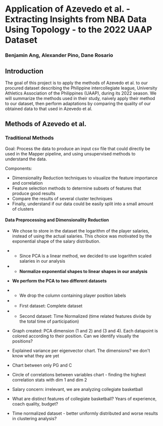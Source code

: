 # Application of Azevedo et al. - Extracting Insights from NBA Data Using Topology - to the 2022 UAAP Dataset

### Benjamin Ang, Alexander Pino, Dane Rosario

## Introduction

The goal of this project is to apply the methods of Azevedo et al. to our procured dataset describing the Philippine intercollegiate league, University Athletics Association of the Philippines (UAAP), during its 2022 season. We will summarize the methods used in their study, naively apply their method to our dataset, then perform adaptations by comparing the quality of our obtained data to that used in Azevedo et al.

## Methods of Azevedo et al.

### Traditional Methods

Goal: Process the data to produce an input csv file that could directly be used in the Mapper pipeline, and using unsupervised methods to understand the data.

Components: 
* Dimensionality Reduction techniques to visualize the feature importance and correlation
* Feature selection methods to determine subsets of features that produce good results
* Compare the results of several cluster techniques
* Finally, understand if our data could be easily split into a small amount of clusters

#### Data Preprocessing and Dimensionality Reduction

* We chose to store in the dataset the logarithm of the player salaries, instead of using the actual salaries. This choice was motivated by the exponential shape of the salary distribution. 
* * Since PCA is a linear method, we decided to use logarithm scaled salaries in our analysis
* * **Normalize exponential shapes to linear shapes in our analysis**

* **We perform the PCA to two different datasets**
* * We drop the column containing player position labels
* * First dataset: Complete dataset
* * Second dataset: Time Normalized (time related features divide by the total time of participation)

* Graph created: PCA dimension (1 and 2) and (3 and 4). Each datapoint is colored according to their position. Can we identify visually the positions?

* Explained variance per eigenvector chart. The dimensions? we don't know what they are yet

* Chart between only PG and C

* Circle of correlations between variables chart - finding the highest correlation stats with dim 1 and dim 2

* Salary concern: irrelevant, we are analyzing collegiate basketball

* What are distinct features of collegiate basketball? Years of experience, coach quality, budget?

* Time normalized dataset - better uniformly distributed and worse results in clustering analysis?


